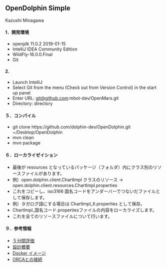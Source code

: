 ## OpenDolphin Simple
Kazushi Minagawa


#### 1．開発環境
 * openjdk 11.0.2 2019-01-15
 * IntelliJ IDEA Community Edition
 * WildFly-16.0.0.Final
 * Git

#### 2.
 * Launch IntelliJ
 * Select Git from the menu (Check out from Version Control) in the start up panel
 * Enter URL: git@github.com:mbot-dev/OpenMars.git
 * Directory: directory



#### ５．コンパイル  
 * git clone https&#58;//github.com/dolphin-dev/OpenDolphin.git ~/Desktop/OpenDolphin  
 * mvn clean  
 * mvn package  


#### ６．ローカライゼイション  
  * 最後が resources となっているパッケージ（フォルダ）内にクラス別のリソースファイルがあります。
  * 例）open.dolphin.client.ChartImpl クラスのリソース -> open.dolphin.client.resources.ChartImpl.properties
  * これをコピーし、iso3166 国名コードをアンダーバーでつないだファイルとして保存します。
  * 例）タガログ語にする場合は ChartImpl_tl.properties として保存。
  * ChartImpl_国名コード.propertiesファイルの内容をローカライズします。
  * これを全てのリソースファイルについて行います。




#### ９．参考情報
 * [５分間評価](https://gist.github.com/dolphin-dev/d21c88cbfefa86c98049)
 * [設計概要](http://www.digital-globe.co.jp/architecture.html)
 * [Docker イメージ](https://github.com/dolphin-dev/docker-images)
 * [ORCAとの接続](https://gist.github.com/dolphin-dev/c75e4ca63689779bfdf7)
